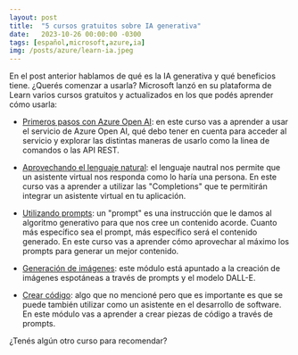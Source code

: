 ```yaml
---
layout: post
title:  "5 cursos gratuitos sobre IA generativa"
date:   2023-10-26 00:00:00 -0300
tags: [español,microsoft,azure,ia]
img: /posts/azure/learn-ia.jpeg
---
```


En el post anterior hablamos de qué es la IA generativa y qué beneficios tiene. ¿Querés comenzar a usarla? Microsoft lanzó en su plataforma de Learn varios cursos gratuitos y actualizados en los que podés aprender cómo usarla:

* [Primeros pasos con Azure Open AI](https://learn.microsoft.com/en-us/training/modules/get-started-openai/?WT.mc_id=AZ-MVP-5003354): en este curso vas a aprender a usar el servicio de Azure Open AI, qué debo tener en cuenta para acceder al servicio y explorar las distintas maneras de usarlo como la linea de comandos o las API REST.

* [Aprovechando el lenguaje natural](https://learn.microsoft.com/en-us/training/modules/build-language-solution-azure-openai/?WT.mc_id=AZ-MVP-5003354): el lenguaje nautral nos permite que un asistente virtual nos responda como lo haría una persona. En este curso vas a aprender a utilizar las "Completions" que te permitirán integrar un asistente virtual en tu aplicación.

* [Utilizando prompts](https://learn.microsoft.com/en-us/training/modules/apply-prompt-engineering-azure-openai/?WT.mc_id=AZ-MVP-5003354): un "prompt" es una instrucción que le damos al algoritmo generativo para que nos cree un contenido acorde. Cuanto más específico sea el prompt, más específico será el contenido generado. En este curso vas a aprender cómo aprovechar al máximo los prompts para generar un mejor contenido.

* [Generación de imágenes](https://learn.microsoft.com/en-us/training/modules/generate-images-azure-openai/?WT.mc_id=AZ-MVP-5003354): este módulo está apuntado a la creación de imágenes espotáneas a través de prompts y el modelo DALL-E. 

* [Crear código](https://learn.microsoft.com/en-us/training/modules/generate-code-azure-openai/?WT.mc_id=AZ-MVP-5003354): algo que no mencioné pero que es importante es que se puede también utilizar como un asistente en el desarrollo de software. En este módulo vas a aprender a crear piezas de código a través de prompts.

¿Tenés algún otro curso para recomendar? 

